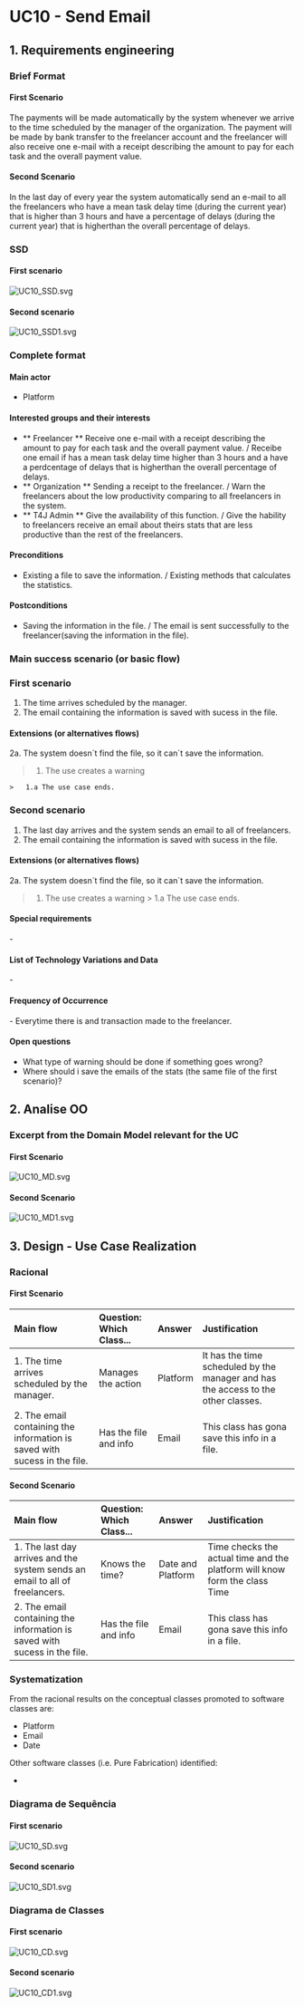 # UC10 - Send Email## 1. Requirements engineering### Brief Format#### First ScenarioThe payments will be made automatically by the system whenever we arrive to the time scheduled by the manager of the organization. The payment will be made by bank transfer to the freelancer account and the freelancer will also receive one e-mail with a receipt describing the amount to pay for each task and the overall payment value.#### Second ScenarioIn the last day of every year the system automatically send an e-mail to all the freelancers who have a mean task delay time (during the current year) that is higher than 3 hours and have a percentage of delays (during the current year) that is higherthan the overall percentage of delays.### SSD#### First scenario![UC10_SSD.svg](UC10_SSD.svg)#### Second scenario![UC10_SSD1.svg](UC10_SSD1.svg)### Complete format#### Main actor* Platform #### Interested groups and their interests* ** Freelancer ** Receive one e-mail with a receipt describing the amount to pay for each task and the overall payment value. / Receibe one email if has a mean task delay time higher than 3 hours and a have a perdcentage of delays that is higherthan the overall percentage of delays.* ** Organization ** Sending a receipt to the freelancer. / Warn the freelancers about the low productivity comparing to all freelancers in the system.* ** T4J Admin ** Give the availability of this function. / Give the hability to freelancers receive an email about theirs stats that are less productive than the rest of the freelancers.#### Preconditions* Existing a file to save the information. / Existing methods that calculates the statistics.#### Postconditions* Saving the information in the file. / The email is sent successfully to the freelancer(saving the information in the file).### Main success scenario (or basic flow)### First scenario1. The time arrives scheduled by the manager. 2. The email containing the information is saved with sucess in the file.#### Extensions (or alternatives flows)2a. The system doesn´t find the file, so it can´t save the information.>	1. The use creates a warning >	>	1.a The use case ends.### Second scenario1. The last day arrives and the system sends an email to all of freelancers.2. The email containing the information is saved with sucess in the file.#### Extensions (or alternatives flows)2a. The system doesn´t find the file, so it can´t save the information.>	1. The use creates a warning 	>	1.a The use case ends.#### Special requirements\-#### List of Technology Variations and Data\-#### Frequency of Occurrence\- Everytime there is and transaction made to the freelancer.#### Open questions* What type of warning should be done if something goes wrong?* Where should i save the emails of the stats (the same file of the first scenario)?  ## 2. Analise OO###  Excerpt from the Domain Model relevant for the UC#### First Scenario![UC10_MD.svg](UC10_MD.svg)#### Second Scenario![UC10_MD1.svg](UC10_MD1.svg)## 3. Design - Use Case Realization### Racional#### First Scenario| Main flow | Question: Which Class... | Answer  | Justification ||:--------------  |:---------------------- |:----------|:---------------------------- || 1. The time arrives scheduled by the manager. | Manages the action | Platform | It has the time scheduled by the manager and has the access to the other classes. || 2. The email containing the information is saved with sucess in the file. | Has the file and info | Email | This class has gona save this info in a file. |#### Second Scenario| Main flow | Question: Which Class... | Answer  | Justification ||:--------------  |:---------------------- |:----------|:---------------------------- || 1. The last day arrives and the system sends an email to all of freelancers. | Knows the time? | Date and Platform | Time checks the actual time and the platform will know form the class Time || 2. The email containing the information is saved with sucess in the file. | Has the file and info | Email | This class has gona save this info in a file. |### Systematization ##From the racional results on the conceptual classes  promoted to software classes are:* Platform* Email* DateOther software classes (i.e. Pure Fabrication) identified:   * ###	Diagrama de Sequência#### First scenario![UC10_SD.svg](UC10_SD.svg)#### Second scenario![UC10_SD1.svg](UC10_SD1.svg)###	Diagrama de Classes#### First scenario![UC10_CD.svg](UC10_CD.svg)#### Second scenario![UC10_CD1.svg](UC10_CD1.svg)